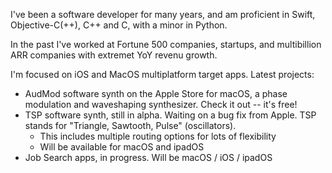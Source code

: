 I've been a software developer for many years, and am proficient in Swift, Objective-C(++), C++ and C, with a minor in Python. 

In the past I've worked at Fortune 500 companies, startups, and multibillion ARR companies with extremet YoY revenu growth.

I'm focused on iOS and MacOS multiplatform target apps. 
Latest projects:
- AudMod software synth on the Apple Store for macOS, a phase modulation and waveshaping synthesizer. Check it out -- it's free!
- TSP software synth, still in alpha. Waiting on a bug fix from Apple. TSP stands for "Triangle, Sawtooth, Pulse" (oscillators).
  - This includes multiple routing options for lots of flexibility
  - Will be available for macOS and ipadOS
- Job Search apps, in progress. Will be macOS / iOS / ipadOS

<!---
erickampman/erickampman is a ✨ special ✨ repository because its `README.md` (this file) appears on your GitHub profile.
You can click the Preview link to take a look at your changes.
--->
